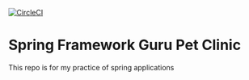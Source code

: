 [![CircleCI](https://circleci.com/gh/ajaykushwahaofficial/sfg-pet-clinic.svg?style=svg)](https://circleci.com/gh/ajaykushwahaofficial/sfg-pet-clinic)

# Spring Framework Guru Pet Clinic

This repo is for my practice of spring applications